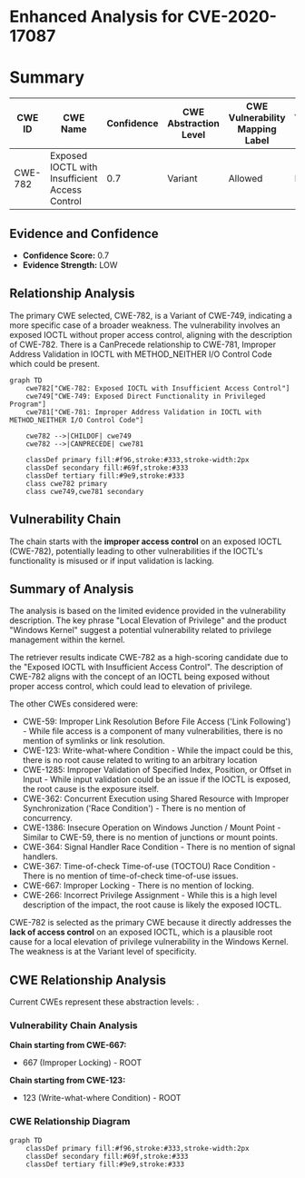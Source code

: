 # Enhanced Analysis for CVE-2020-17087

# Summary
| CWE ID | CWE Name | Confidence | CWE Abstraction Level | CWE Vulnerability Mapping Label | CWE-Vulnerability Mapping Notes |
|---|---|---|---|---|---|
| CWE-782 | Exposed IOCTL with Insufficient Access Control | 0.7 | Variant | Allowed | Primary CWE |

## Evidence and Confidence

*   **Confidence Score:** 0.7
*   **Evidence Strength:** LOW

## Relationship Analysis
The primary CWE selected, CWE-782, is a Variant of CWE-749, indicating a more specific case of a broader weakness. The vulnerability involves an exposed IOCTL without proper access control, aligning with the description of CWE-782. There is a CanPrecede relationship to CWE-781, Improper Address Validation in IOCTL with METHOD_NEITHER I/O Control Code which could be present.

```mermaid
graph TD
    cwe782["CWE-782: Exposed IOCTL with Insufficient Access Control"]
    cwe749["CWE-749: Exposed Direct Functionality in Privileged Program"]
    cwe781["CWE-781: Improper Address Validation in IOCTL with METHOD_NEITHER I/O Control Code"]
    
    cwe782 -->|CHILDOF| cwe749
    cwe782 -->|CANPRECEDE| cwe781
    
    classDef primary fill:#f96,stroke:#333,stroke-width:2px
    classDef secondary fill:#69f,stroke:#333
    classDef tertiary fill:#9e9,stroke:#333
    class cwe782 primary
    class cwe749,cwe781 secondary
```

## Vulnerability Chain
The chain starts with the **improper access control** on an exposed IOCTL (CWE-782), potentially leading to other vulnerabilities if the IOCTL's functionality is misused or if input validation is lacking.

## Summary of Analysis
The analysis is based on the limited evidence provided in the vulnerability description. The key phrase "Local Elevation of Privilege" and the product "Windows Kernel" suggest a potential vulnerability related to privilege management within the kernel.

The retriever results indicate CWE-782 as a high-scoring candidate due to the "Exposed IOCTL with Insufficient Access Control". The description of CWE-782 aligns with the concept of an IOCTL being exposed without proper access control, which could lead to elevation of privilege.

The other CWEs considered were:
*   CWE-59: Improper Link Resolution Before File Access ('Link Following') - While file access is a component of many vulnerabilities, there is no mention of symlinks or link resolution.
*   CWE-123: Write-what-where Condition - While the impact could be this, there is no root cause related to writing to an arbitrary location
*   CWE-1285: Improper Validation of Specified Index, Position, or Offset in Input - While input validation could be an issue if the IOCTL is exposed, the root cause is the exposure itself.
*   CWE-362: Concurrent Execution using Shared Resource with Improper Synchronization ('Race Condition') - There is no mention of concurrency.
*   CWE-1386: Insecure Operation on Windows Junction / Mount Point - Similar to CWE-59, there is no mention of junctions or mount points.
*   CWE-364: Signal Handler Race Condition - There is no mention of signal handlers.
*   CWE-367: Time-of-check Time-of-use (TOCTOU) Race Condition - There is no mention of time-of-check time-of-use issues.
*   CWE-667: Improper Locking - There is no mention of locking.
*   CWE-266: Incorrect Privilege Assignment - While this is a high level description of the impact, the root cause is likely the exposed IOCTL.

CWE-782 is selected as the primary CWE because it directly addresses the **lack of access control** on an exposed IOCTL, which is a plausible root cause for a local elevation of privilege vulnerability in the Windows Kernel. The weakness is at the Variant level of specificity.


## CWE Relationship Analysis

Current CWEs represent these abstraction levels: .


### Vulnerability Chain Analysis

**Chain starting from CWE-667:**
- 667 (Improper Locking) - ROOT


**Chain starting from CWE-123:**
- 123 (Write-what-where Condition) - ROOT



### CWE Relationship Diagram

```mermaid
graph TD
    classDef primary fill:#f96,stroke:#333,stroke-width:2px
    classDef secondary fill:#69f,stroke:#333
    classDef tertiary fill:#9e9,stroke:#333
```